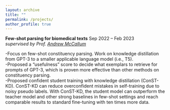 ```yaml
---
layout: archive
title: ""
permalink: /projects/
author_profile: true
---
```

 
**Few-shot parsing for biomedical texts** Sep 2022 – Feb 2023  
*supervised by Prof. [Andrew McCallum](https://people.cs.umass.edu/~mccallum/)*  

-Focus on few-shot constituency parsing. Work on knowledge distillation from GPT-3 to a smaller applicable language
model (i.e., T5).  
-Proposed a “usefulness” score to decide what exemplars to retrieve for prompts of GPT-3, which is proven more effective
than other methods on constituency parsing.  
-Proposed confident student training with knowledge distillation (ConST-KD). ConST-KD can reduce overconfident
mistakes in self-training due to noisy pseudo labels. With ConST-KD, the student model can outperform the teacher
model and other strong baselines in few-shot settings and reach comparable results to standard fine-tuning with ten times
more data.


